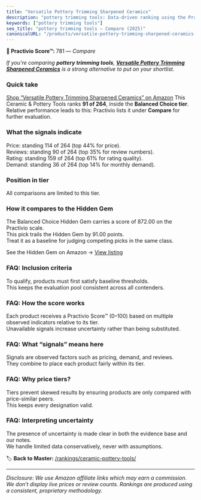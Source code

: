 ```yaml
---
title: "Versatile Pottery Trimming Sharpened Ceramics"
description: "pottery trimming tools: Data-driven ranking using the Practivio Score™. Positioned by quality, value, demand, findability, momentum."
keywords: ["pottery trimming tools"]
seo_title: "pottery trimming tools — Compare (2025)"
canonicalURL: "/products/versatile-pottery-trimming-sharpened-ceramics-B0CZKT4PD4/"
---
```


**🛒 Practivio Score™:** 781 — _Compare_


*If you're comparing **pottery trimming tools**, **[Versatile Pottery Trimming Sharpened Ceramics](https://www.amazon.com/dp/B0CZKT4PD4?tag=practivio-20)** is a strong alternative to put on your shortlist.*
### Quick take
[Shop “Versatile Pottery Trimming Sharpened Ceramics” on Amazon](https://www.amazon.com/dp/B0CZKT4PD4?tag=practivio-20)
This Ceramic & Pottery Tools ranks **91 of 264**, inside the **Balanced Choice tier**.  
Relative performance leads to this: Practivio lists it under **Compare** for further evaluation.

### What the signals indicate
Price: standing 114 of 264 (top 44% for price).  
Reviews: standing 90 of 264 (top 35% for review numbers).  
Rating: standing 159 of 264 (top 61% for rating quality).  
Demand: standing 36 of 264 (top 14% for monthly demand).

### Position in tier
All comparisons are limited to this tier.

### How it compares to the Hidden Gem
The Balanced Choice Hidden Gem carries a score of 872.00 on the Practivio scale.  
This pick trails the Hidden Gem by 91.00 points.  
Treat it as a baseline for judging competing picks in the same class.  

See the Hidden Gem on Amazon → [View listing](https://www.amazon.com/dp/B0CQVRR7R6?tag=practivio-20)

### FAQ: Inclusion criteria
To qualify, products must first satisfy baseline thresholds.  
This keeps the evaluation pool consistent across all contenders.

### FAQ: How the score works
Each product receives a Practivio Score™ (0–100) based on multiple observed indicators relative to its tier.  
Unavailable signals increase uncertainty rather than being substituted.

### FAQ: What “signals” means here
Signals are observed factors such as pricing, demand, and reviews.  
They combine to place each product fairly within its tier.

### FAQ: Why price tiers?
Tiers prevent skewed results by ensuring products are only compared with price-similar peers.  
This keeps every designation valid.

### FAQ: Interpreting uncertainty
The presence of uncertainty is made clear in both the evidence base and our notes.  
We handle limited data conservatively, never with assumptions.

<!-- Missing template for Compare/CompareWithinPriceClass -->


🏷️ **Back to Master:** [/rankings/ceramic-pottery-tools/](/rankings/ceramic-pottery-tools/)

---
_Disclosure: We use Amazon affiliate links which may earn a commission. We don’t display live prices or review counts. Rankings are produced using a consistent, proprietary methodology._
